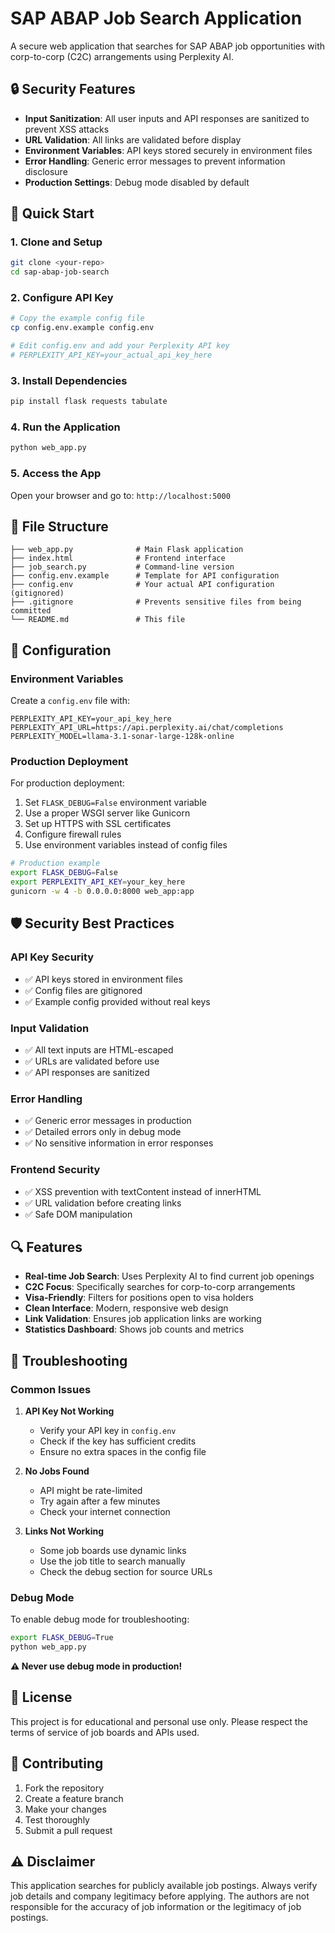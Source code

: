 # SAP ABAP Job Search Application

A secure web application that searches for SAP ABAP job opportunities with corp-to-corp (C2C) arrangements using Perplexity AI.

## 🔒 Security Features

- **Input Sanitization**: All user inputs and API responses are sanitized to prevent XSS attacks
- **URL Validation**: All links are validated before display
- **Environment Variables**: API keys stored securely in environment files
- **Error Handling**: Generic error messages to prevent information disclosure
- **Production Settings**: Debug mode disabled by default

## 🚀 Quick Start

### 1. Clone and Setup
```bash
git clone <your-repo>
cd sap-abap-job-search
```

### 2. Configure API Key
```bash
# Copy the example config file
cp config.env.example config.env

# Edit config.env and add your Perplexity API key
# PERPLEXITY_API_KEY=your_actual_api_key_here
```

### 3. Install Dependencies
```bash
pip install flask requests tabulate
```

### 4. Run the Application
```bash
python web_app.py
```

### 5. Access the App
Open your browser and go to: `http://localhost:5000`

## 📁 File Structure

```
├── web_app.py              # Main Flask application
├── index.html              # Frontend interface
├── job_search.py           # Command-line version
├── config.env.example      # Template for API configuration
├── config.env              # Your actual API configuration (gitignored)
├── .gitignore              # Prevents sensitive files from being committed
└── README.md               # This file
```

## 🔧 Configuration

### Environment Variables

Create a `config.env` file with:

```env
PERPLEXITY_API_KEY=your_api_key_here
PERPLEXITY_API_URL=https://api.perplexity.ai/chat/completions
PERPLEXITY_MODEL=llama-3.1-sonar-large-128k-online
```

### Production Deployment

For production deployment:

1. Set `FLASK_DEBUG=False` environment variable
2. Use a proper WSGI server like Gunicorn
3. Set up HTTPS with SSL certificates
4. Configure firewall rules
5. Use environment variables instead of config files

```bash
# Production example
export FLASK_DEBUG=False
export PERPLEXITY_API_KEY=your_key_here
gunicorn -w 4 -b 0.0.0.0:8000 web_app:app
```

## 🛡️ Security Best Practices

### API Key Security
- ✅ API keys stored in environment files
- ✅ Config files are gitignored
- ✅ Example config provided without real keys

### Input Validation
- ✅ All text inputs are HTML-escaped
- ✅ URLs are validated before use
- ✅ API responses are sanitized

### Error Handling
- ✅ Generic error messages in production
- ✅ Detailed errors only in debug mode
- ✅ No sensitive information in error responses

### Frontend Security
- ✅ XSS prevention with textContent instead of innerHTML
- ✅ URL validation before creating links
- ✅ Safe DOM manipulation

## 🔍 Features

- **Real-time Job Search**: Uses Perplexity AI to find current job openings
- **C2C Focus**: Specifically searches for corp-to-corp arrangements
- **Visa-Friendly**: Filters for positions open to visa holders
- **Clean Interface**: Modern, responsive web design
- **Link Validation**: Ensures job application links are working
- **Statistics Dashboard**: Shows job counts and metrics

## 🐛 Troubleshooting

### Common Issues

1. **API Key Not Working**
   - Verify your API key in `config.env`
   - Check if the key has sufficient credits
   - Ensure no extra spaces in the config file

2. **No Jobs Found**
   - API might be rate-limited
   - Try again after a few minutes
   - Check your internet connection

3. **Links Not Working**
   - Some job boards use dynamic links
   - Use the job title to search manually
   - Check the debug section for source URLs

### Debug Mode

To enable debug mode for troubleshooting:

```bash
export FLASK_DEBUG=True
python web_app.py
```

**⚠️ Never use debug mode in production!**

## 📝 License

This project is for educational and personal use only. Please respect the terms of service of job boards and APIs used.

## 🤝 Contributing

1. Fork the repository
2. Create a feature branch
3. Make your changes
4. Test thoroughly
5. Submit a pull request

## ⚠️ Disclaimer

This application searches for publicly available job postings. Always verify job details and company legitimacy before applying. The authors are not responsible for the accuracy of job information or the legitimacy of job postings. 